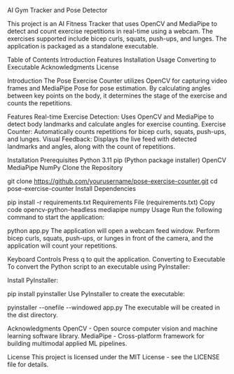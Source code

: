 AI Gym Tracker and Pose Detector

This project is an AI Fitness Tracker that uses OpenCV and MediaPipe to detect and count exercise repetitions in real-time using a webcam. The exercises supported include bicep curls, squats, push-ups, and lunges. The application is packaged as a standalone executable.

Table of Contents
Introduction
Features
Installation
Usage
Converting to Executable
Acknowledgments
License

Introduction
The Pose Exercise Counter utilizes OpenCV for capturing video frames and MediaPipe Pose for pose estimation. By calculating angles between key points on the body, it determines the stage of the exercise and counts the repetitions.

Features
Real-time Exercise Detection: Uses OpenCV and MediaPipe to detect body landmarks and calculate angles for exercise counting.
Exercise Counter: Automatically counts repetitions for bicep curls, squats, push-ups, and lunges.
Visual Feedback: Displays the live feed with detected landmarks and angles, along with the count of repetitions.

Installation
Prerequisites
Python 3.11
pip (Python package installer)
OpenCV
MediaPipe
NumPy
Clone the Repository

git clone https://github.com/yourusername/pose-exercise-counter.git
cd pose-exercise-counter
Install Dependencies

pip install -r requirements.txt
Requirements File (requirements.txt)
Copy code
opencv-python-headless
mediapipe
numpy
Usage
Run the following command to start the application:


python app.py
The application will open a webcam feed window. Perform bicep curls, squats, push-ups, or lunges in front of the camera, and the application will count your repetitions.

Keyboard Controls
Press q to quit the application.
Converting to Executable
To convert the Python script to an executable using PyInstaller:

Install PyInstaller:

pip install pyinstaller
Use PyInstaller to create the executable:

pyinstaller --onefile --windowed app.py
The executable will be created in the dist directory.

Acknowledgments
OpenCV - Open source computer vision and machine learning software library.
MediaPipe - Cross-platform framework for building multimodal applied ML pipelines.

License
This project is licensed under the MIT License - see the LICENSE file for details.

